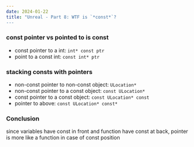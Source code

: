 ```yaml
---
date: 2024-01-22
title: "Unreal - Part 8: WTF is `*const*`?
---
```

### const pointer vs pointed to is const
- const pointer to a int: `int* const ptr`
- point to a const int: `const int* ptr`

### stacking consts with pointers
- non-const pointer to non-const object: `ULocation*`
- non-const pointer to a const object: `const ULocation*`
- const pointer to a const object: `const ULocation* const`
- pointer to above: `const ULocation* const*`


### Conclusion
since variables have const in front and function have const at back, pointer is more like a function in case of const position